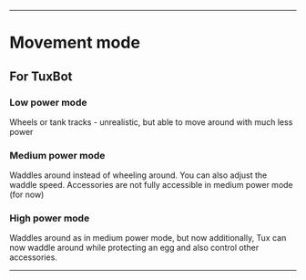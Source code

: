 
***

# Movement mode

## For TuxBot

### Low power mode

Wheels or tank tracks - unrealistic, but able to move around with much less power

### Medium power mode

Waddles around instead of wheeling around. You can also adjust the waddle speed. Accessories are not fully accessible in medium power mode (for now)

### High power mode

Waddles around as in medium power mode, but now additionally, Tux can now waddle around while protecting an egg and also control other accessories.

***
